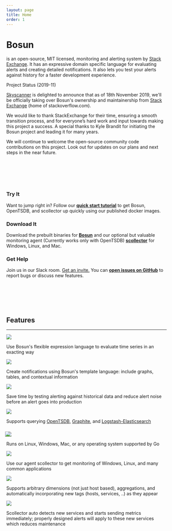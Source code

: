 ```yaml
---
layout: page
title: Home
order: 1
---
```


<script>
	 // Entypo pictograms by Daniel Bruce — www.entypo.com
</script>

<div class="row jumbotron">
	<div class="col-md-12">
		<div>
			<h1 class="hometitle">Bosun</h1>
			<p class="lead">is an open-source, MIT licensed, monitoring and alerting system by <a href="http://stackexchange.com">Stack Exchange</a>. It has an expressive domain specific language for evaluating alerts and creating detailed notifications. It also lets you test your alerts against history for a faster development experience.</p>
		</div>
	</div>
</div>

<div class="row">
	<div class="col-md-12">
		<div class="admonition tip">
				<p class="admonition-title">Project Status (2019-11)</p>
				<p><a href="skyscanner.net">Skyscanner</a> is delighted to announce that as of 18th November 2019, we'll be officially taking over Bosun's ownership and maintainership from <a href="http://stackexchange.com">Stack Exchange</a> (home of stackoverflow.com).</p>
                <p>We would like to thank StackExchange for their time, ensuring a smooth transition process, and for everyone’s hard work and input towards making this project a success. A special thanks to Kyle Brandit for initiating the Bosun project and leading it for many years.
                 </p>
                 <p> We will continue to welcome the open-source community code contributions on this project. Look out for updates on our plans and next steps in the near future.</p>
		</div>
	</div>
</div>
<div class="row" style="padding-top: 75px;">
	<div class="col-md-4">
		<h3>Try It</h3>
		<p>Want to jump right in? Follow our <strong><a href="/quickstart">quick start tutorial</a></strong> to get Bosun, OpenTSDB, and scollector up quickly using our published docker images.</p>
	</div>
	<div class="col-md-4">
		<h3>Download It</h3>
		<p>Download the prebuilt binaries for <strong><a href="/downloads">Bosun</a></strong> and our optional but valuable monitoring agent (Currently works only with OpenTSDB) <strong><a href="/scollector">scollector</a></strong> for Windows, Linux, and Mac.</p>
	</div>
	<div class="col-md-4">
		<h3>Get Help</h3>
		<p>Join us in our Slack room. <a href="/slackInvite">Get an invite.</a> You can <strong><a href="https://github.com/bosun-monitor/bosun/issues">open issues on GitHub</a></strong> to report bugs or discuss new features.</p>
	</div>
</div>
<div class="row" style="padding-top: 75px"><h2 class="text-center feature-header">Features</h2></div>
<hr class="feature">
<div class="row">
	<div class="col-md-6 left">
		<div class="col-md-2 left ">
			<img class="fpicon" src="public/sound-mute.svg" style="max-height: 40px; max-width: 40px;">
		</div>
		<div class="col-md-10">
			<p class="smaller">Use Bosun's flexible expression language to evaluate time series in an exacting way</p>
		</div>
	</div>
	<div class="col-md-6 right">
		<div class="col-md-2 left"><img class="fpicon" src="public/inbox.svg" style="max-height: 40px; max-width: 40px;"></div>
		<div class="col-md-10">
		<p class="smaller">Create notifications using Bosun's template language: include graphs, tables, and contextual information</p>
		</div>
	</div>
</div>

<div class="row">
	<div class="col-md-6 left">
		<div class="col-md-2 left"><img class="fpicon" src="public/hour-glass.svg" style="max-height: 40px; max-width: 40px;"></div>
		<div class="col-md-10">
			<p class="smaller">Save time by testing alerting against historical data and reduce alert noise before an alert goes into production</p>
		</div>
	</div>
	<div class="col-md-6 right">
		<div class="col-md-2 left"><img class="fpicon" src="public/database.svg" style="max-height: 40px; max-width: 40px;"></div>
		<div class="col-md-10">
			<p class="smaller">Supports querying <a href="http://opentsdb.net/">OpenTSDB</a>, <a href="http://graphite.readthedocs.org">Graphite</a>, and <a href="http://www.elasticsearch.org/overview/logstash/">Logstash-Elasticsearch</a></p>
		</div>
	</div>
</div>

<div class="row" style="padding-top: 10px;">
	<div class="col-md-6 left">
		<div class="col-md-2 left"><img class="fpicon" src="public/windows-store.svg" style="max-height: 40px; max-width: 40px;"><img class="fpicon" src="public/tux-large-bw.png" style="max-height: 40px; max-width: 40px; margin-left: -20px;"></div>
		<div class="col-md-10">
			<p class="smaller">Runs on Linux, Windows, Mac, or any operating system supported by <a href="https://golang.org/"></a>Go</p>
		</div>
	</div>
	<div class="col-md-6 right">
		<div class="col-md-2 left"><img class="fpicon" src="public/agent.png" style="max-height: 40px; max-width: 40px;"></div>
		<div class="col-md-10">
			<p class="smaller">Use our agent scollector to get monitoring of Windows, Linux, and many common applications</p>
		</div>
	</div>
</div>

<div class="row">
	<div class="col-md-6 left">
		<div class="col-md-2 left"><img class="fpicon" src="public/grid.svg" style="max-height: 40px; max-width: 40px;"></div>
		<div class="col-md-10">
			<p class="smaller">Supports arbitrary dimensions (not just host based), aggregations, and automatically incorporating new tags (hosts, services, ..) as they appear</p>
		</div>
	</div>
	<div class="col-md-6 right">
		<div class="col-md-2 left"><img class="fpicon" src="public/cog.svg" style="max-height: 40px; max-width: 40px;"></div>
		<div class="col-md-10">
			<p class="smaller">Scollector auto detects new services and starts sending metrics immediately; properly designed alerts will apply to these new services which reduces maintenance</p>
		</div>
	</div>
</div>
